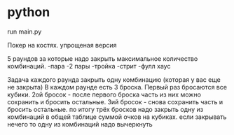 # python

run main.py

Покер на костях. упрощеная версия

5 раундов за которые надо закрыть максимальное количество комбинаций.
-пара
-2 пары
-тройка
-стрит
-фулл хаус

Задача каждого раунда закрыть одну комбинацию (которая у вас еще не закрыта)
В каждом раунде есть 3 броска. Первый раз бросаются все кубики. 2ой бросок - после первого броска часть из них можно сохранить и бросить остальные.
3ий бросок - снова сохранить часть и бросить остальные. по итогу трёх бросков надо закрыть одну из комбинаций в общей таблице суммой очков на кубиках.
если закрывать нечего то одну из комбинаций надо вычеркнуть
